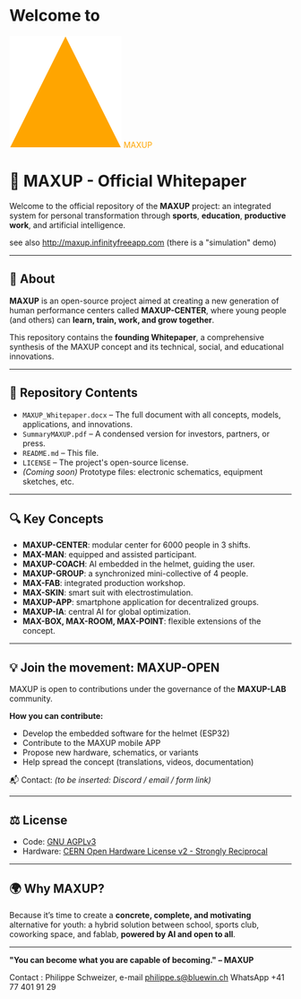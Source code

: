 
# Welcome to 
![Logo](images/logoSmall.png)
<span style="color:orange">MAXUP</span> 

# 🚀 MAXUP - Official Whitepaper

Welcome to the official repository of the **MAXUP** project: an integrated system for personal transformation through **sports**, **education**, **productive work**, and artificial intelligence.

see also http://maxup.infinityfreeapp.com (there is a "simulation" demo)

---

## 📘 About

**MAXUP** is an open-source project aimed at creating a new generation of human performance centers called **MAXUP-CENTER**, where young people (and others) can **learn, train, work, and grow together**.

This repository contains the **founding Whitepaper**, a comprehensive synthesis of the MAXUP concept and its technical, social, and educational innovations.

---

## 📄 Repository Contents

- `MAXUP_Whitepaper.docx` – The full document with all concepts, models, applications, and innovations.
- `SummaryMAXUP.pdf` – A condensed version for investors, partners, or press.
- `README.md` – This file.
- `LICENSE` – The project's open-source license.
- *(Coming soon)* Prototype files: electronic schematics, equipment sketches, etc.

---

## 🔍 Key Concepts

- **MAXUP-CENTER**: modular center for 6000 people in 3 shifts.
- **MAX-MAN**: equipped and assisted participant.
- **MAXUP-COACH**: AI embedded in the helmet, guiding the user.
- **MAXUP-GROUP**: a synchronized mini-collective of 4 people.
- **MAX-FAB**: integrated production workshop.
- **MAX-SKIN**: smart suit with electrostimulation.
- **MAXUP-APP**: smartphone application for decentralized groups.
- **MAXUP-IA**: central AI for global optimization.
- **MAX-BOX, MAX-ROOM, MAX-POINT**: flexible extensions of the concept.

---

## 💡 Join the movement: MAXUP-OPEN

MAXUP is open to contributions under the governance of the **MAXUP-LAB** community.

**How you can contribute:**
- Develop the embedded software for the helmet (ESP32)
- Contribute to the MAXUP mobile APP
- Propose new hardware, schematics, or variants
- Help spread the concept (translations, videos, documentation)

📬 Contact: *(to be inserted: Discord / email / form link)*

---

## ⚖️ License

- Code: [GNU AGPLv3](https://www.gnu.org/licenses/agpl-3.0.en.html)
- Hardware: [CERN Open Hardware License v2 - Strongly Reciprocal](https://cern-ohl.web.cern.ch)

---

## 🌍 Why MAXUP?

Because it’s time to create a **concrete, complete, and motivating** alternative for youth: a hybrid solution between school, sports club, coworking space, and fablab, **powered by AI and open to all**.

---

**"You can become what you are capable of becoming." – MAXUP**

Contact : Philippe Schweizer, e-mail philippe.s@bluewin.ch WhatsApp +41 77 401 91 29